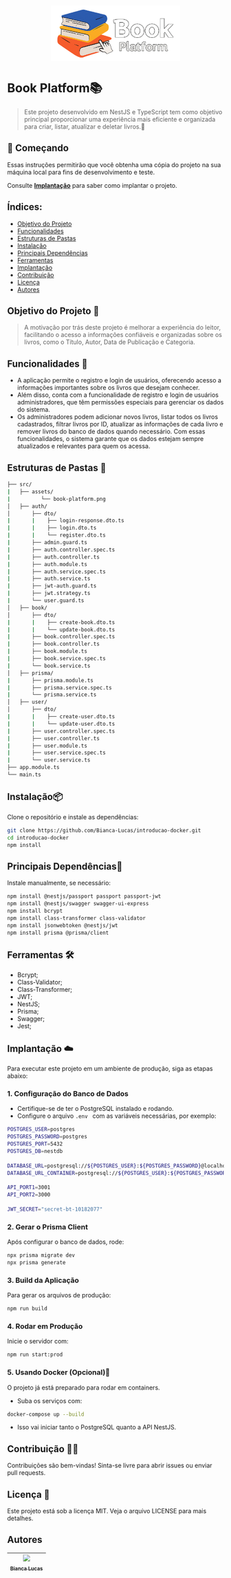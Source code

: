 <p align="center">
  <img src="src/assets/book-platform.png" alt="Book Platform Logo" width="300"/>
</p>

# Book Platform📚
> Este projeto desenvolvido em NestJS e TypeScript tem como objetivo principal proporcionar uma experiência mais eficiente e organizada para criar, listar, atualizar e deletar livros.📘

## 🚀 Começando
Essas instruções permitirão que você obtenha uma cópia do projeto na sua máquina local para fins de desenvolvimento e teste.

Consulte **[Implantação](##-Implantação)** para saber como implantar o projeto.

## Índices:
- [Objetivo do Projeto](##-Objetivo-do-Projeto)
- [Funcionalidades](##-Funcionalidades)
- [Estruturas de Pastas](##-Estruturas-de-Pastas)
- [Instalação](##-Instalação)
- [Principais Dependências](#Principais-Dependências)
- [Ferramentas](##-Ferramentas)
- [Implantação](##-Implantação)
- [Contribuição](##-Contribuição)
- [Licença](##-Licença)
- [Autores](##-Autores)

## Objetivo do Projeto 🚀
> A motivação por trás deste projeto é melhorar a experiência do leitor, facilitando o acesso a informações confiáveis e organizadas sobre os livros, como o Título, Autor, Data de Publicação e Categoria.

## Funcionalidades 🚀
- A aplicação permite o registro e login de usuários, oferecendo acesso a informações importantes sobre os livros que desejam conhecer. 
- Além disso, conta com a funcionalidade de registro e login de usuários administradores, que têm permissões especiais para gerenciar os dados do sistema.
- Os administradores podem adicionar novos livros, listar todos os livros cadastrados, filtrar livros por ID, atualizar as informações de cada livro e remover livros do banco de dados quando necessário. Com essas funcionalidades, o sistema garante que os dados estejam sempre atualizados e relevantes para quem os acessa.

## Estruturas de Pastas 📂
```bash
├── src/
|   ├── assets/
|          └── book-platform.png
│   ├── auth/
│       ├── dto/
|       |    ├── login-response.dto.ts
|       |    ├── login.dto.ts
|       |    └── register.dto.ts
|       ├── admin.guard.ts
|       ├── auth.controller.spec.ts
|       ├── auth.controller.ts
|       ├── auth.module.ts
|       ├── auth.service.spec.ts
|       ├── auth.service.ts
|       ├── jwt-auth.guard.ts
|       ├── jwt.strategy.ts
|       └── user.guard.ts
│   ├── book/
│       ├── dto/
|       |    ├── create-book.dto.ts
|       |    └── update-book.dto.ts
|       ├── book.controller.spec.ts
|       ├── book.controller.ts
|       ├── book.module.ts
|       ├── book.service.spec.ts
|       └── book.service.ts
│   ├── prisma/
|       ├── prisma.module.ts
|       ├── prisma.service.spec.ts
|       └── prisma.service.ts
│   ├── user/
│       ├── dto/
|       |    ├── create-user.dto.ts
|       |    └── update-user.dto.ts
|       ├── user.controller.spec.ts
|       ├── user.controller.ts
|       ├── user.module.ts
|       ├── user.service.spec.ts
|       └── user.service.ts
├── app.module.ts
└── main.ts
```
## Instalação📦
Clone o repositório e instale as dependências:

```bash
git clone https://github.com/Bianca-Lucas/introducao-docker.git
cd introducao-docker
npm install
```

## Principais Dependências🧱
Instale manualmente, se necessário:

```bash
npm install @nestjs/passport passport passport-jwt 
npm install @nestjs/swagger swagger-ui-express
npm install bcrypt
npm install class-transformer class-validator
npm install jsonwebtoken @nestjs/jwt 
npm install prisma @prisma/client
```

## Ferramentas 🛠️
- Bcrypt;
- Class-Validator;
- Class-Transformer;
- JWT;
- NestJS;
- Prisma;
- Swagger;
- Jest;

## Implantação ☁️
Para executar este projeto em um ambiente de produção, siga as etapas abaixo:

### 1. Configuração do Banco de Dados
- Certifique-se de ter o PostgreSQL instalado e rodando.
- Configure o arquivo ```.env ``` com as variáveis necessárias, por exemplo:
``` bash
POSTGRES_USER=postgres
POSTGRES_PASSWORD=postgres
POSTGRES_PORT=5432
POSTGRES_DB=nestdb

DATABASE_URL=postgresql://${POSTGRES_USER}:${POSTGRES_PASSWORD}@localhost:${POSTGRES_PORT}/${POSTGRES_DB}
DATABASE_URL_CONTAINER=postgresql://${POSTGRES_USER}:${POSTGRES_PASSWORD}@postgres:${POSTGRES_PORT}/${POSTGRES_DB}

API_PORT1=3001
API_PORT2=3000

JWT_SECRET="secret-bt-10182077"
```

### 2. Gerar o Prisma Client
Após configurar o banco de dados, rode:
``` bash
npx prisma migrate dev
npx prisma generate
```

### 3. Build da Aplicação
Para gerar os arquivos de produção:
``` bash
npm run build
```

### 4. Rodar em Produção
Inicie o servidor com:
``` bash
npm run start:prod
```

### 5. Usando Docker (Opcional)🐳
O projeto já está preparado para rodar em containers.
- Suba os serviços com:
``` bash
docker-compose up --build
```
- Isso vai iniciar tanto o PostgreSQL quanto a API NestJS.

## Contribuição 🙋‍♂️
Contribuições são bem-vindas!
Sinta-se livre para abrir issues ou enviar pull requests.

## Licença 📝 
Este projeto está sob a licença MIT. Veja o arquivo LICENSE para mais detalhes.

## Autores
| [<img loading="lazy" widht= 150 height= 150 src="https://avatars.githubusercontent.com/u/197404558?v=4" widht=50><br><sub>Bianca Lucas</sub>](https://github.com/Bianca-Lucas) 
| :---: |
